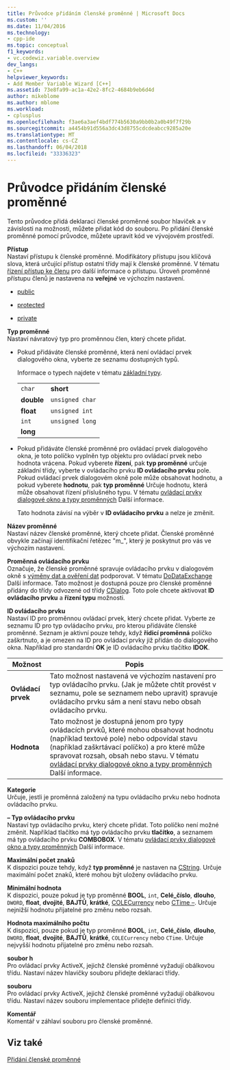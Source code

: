 ```yaml
---
title: Průvodce přidáním členské proměnné | Microsoft Docs
ms.custom: ''
ms.date: 11/04/2016
ms.technology:
- cpp-ide
ms.topic: conceptual
f1_keywords:
- vc.codewiz.variable.overview
dev_langs:
- C++
helpviewer_keywords:
- Add Member Variable Wizard [C++]
ms.assetid: 73e8fa99-ac1a-42e2-8fc2-4684b9eb6d4d
author: mikeblome
ms.author: mblome
ms.workload:
- cplusplus
ms.openlocfilehash: f3ae6a3aef4bdf774b5630a9bb0b2a0b49f7f29b
ms.sourcegitcommit: a4454b91d556a3dc43d8755cdcdeabcc9285a20e
ms.translationtype: MT
ms.contentlocale: cs-CZ
ms.lasthandoff: 06/04/2018
ms.locfileid: "33336323"
---
```

# <a name="add-member-variable-wizard"></a>Průvodce přidáním členské proměnné
Tento průvodce přidá deklaraci členské proměnné soubor hlaviček a v závislosti na možnosti, můžete přidat kód do souboru. Po přidání členské proměnné pomocí průvodce, můžete upravit kód ve vývojovém prostředí.  
  
 **Přístup**  
 Nastaví přístupu k členské proměnné. Modifikátory přístupu jsou klíčová slova, která určující přístup ostatní třídy mají k členské proměnné. V tématu [řízení přístup ke členu](../cpp/member-access-control-cpp.md) pro další informace o přístupu. Úroveň proměnné přístupu členů je nastavena na **veřejné** ve výchozím nastavení.  
  
-   [public](../cpp/public-cpp.md)  
  
-   [protected](../cpp/protected-cpp.md)  
  
-   [private](../cpp/private-cpp.md)  
  
 **Typ proměnné**  
 Nastaví návratový typ pro proměnnou člen, který chcete přidat.  
  
-   Pokud přidáváte členské proměnné, která není ovládací prvek dialogového okna, vyberte ze seznamu dostupných typů.  
  
     Informace o typech najdete v tématu [základní typy](../cpp/fundamental-types-cpp.md).  
  
    |||  
    |-|-|  
    |`char`|**short**|  
    |**double**|`unsigned char`|  
    |**float**|`unsigned int`|  
    |`int`|`unsigned long`|  
    |**long**||  
  
-   Pokud přidáváte členské proměnné pro ovládací prvek dialogového okna, je toto políčko vyplněn typ objektu pro ovládací prvek nebo hodnota vrácena. Pokud vyberete **řízení**, pak **typ proměnné** určuje základní třídy, vyberte v ovládacího prvku **ID ovládacího prvku** pole. Pokud ovládací prvek dialogovém okně pole může obsahovat hodnotu, a pokud vyberete **hodnotu**, pak **typ proměnné** Určuje hodnotu, která může obsahovat řízení příslušného typu. V tématu [ovládací prvky dialogové okno a typy proměnných](../ide/dialog-box-controls-and-variable-types.md) Další informace.  
  
     Tato hodnota závisí na výběr v **ID ovládacího prvku** a nelze je změnit.  
  
 **Název proměnné**  
 Nastaví název členské proměnné, který chcete přidat. Členské proměnné obvykle začínají identifikační řetězec "m_", který je poskytnut pro vás ve výchozím nastavení.  
  
 **Proměnná ovládacího prvku**  
 Označuje, že členské proměnné spravuje ovládacího prvku v dialogovém okně s [výměny dat a ověření dat](../mfc/dialog-data-exchange-and-validation.md) podporovat. V tématu [DoDataExchange](../mfc/reference/cwnd-class.md#dodataexchange) Další informace. Tato možnost je dostupná pouze pro členské proměnné přidány do třídy odvozené od třídy [CDialog](../mfc/reference/cdialog-class.md). Toto pole chcete aktivovat **ID ovládacího prvku** a **řízení typu** možnosti.  
  
 **ID ovládacího prvku**  
 Nastaví ID pro proměnnou ovládací prvek, který chcete přidat. Vyberte ze seznamu ID pro typ ovládacího prvku, pro kterou přidáváte členské proměnné. Seznam je aktivní pouze tehdy, když **řídicí proměnná** políčko zaškrtnuto, a je omezen na ID pro ovládací prvky již přidán do dialogového okna. Například pro standardní **OK** je ID ovládacího prvku tlačítko **IDOK**.  
  
|Možnost|Popis|  
|------------|-----------------|  
|**Ovládací prvek**|Tato možnost nastavená ve výchozím nastavení pro typ ovládacího prvku. (Jak je můžete chtít provést v seznamu, pole se seznamem nebo upravit) spravuje ovládacího prvku sám a není stavu nebo obsah ovládacího prvku.|  
|**Hodnota**|Tato možnost je dostupná jenom pro typy ovládacích prvků, které mohou obsahovat hodnotu (například textové pole) nebo odpovídal stavu (například zaškrtávací políčko) a pro které může spravovat rozsah, obsah nebo stavu. V tématu [ovládací prvky dialogové okno a typy proměnných](../ide/dialog-box-controls-and-variable-types.md) Další informace.|  
  
 **Kategorie**  
 Určuje, jestli je proměnná založený na typu ovládacího prvku nebo hodnota ovládacího prvku.  
  
 **– Typ ovládacího prvku**  
 Nastaví typ ovládacího prvku, který chcete přidat. Toto políčko není možné změnit. Například tlačítko má typ ovládacího prvku **tlačítko**, a seznamem má typ ovládacího prvku **COMBOBOX**. V tématu [ovládací prvky dialogové okno a typy proměnných](../ide/dialog-box-controls-and-variable-types.md) Další informace.  
  
 **Maximální počet znaků**  
 K dispozici pouze tehdy, když **typ proměnné** je nastaven na [CString](../atl-mfc-shared/reference/cstringt-class.md). Určuje maximální počet znaků, které mohou být uloženy ovládacího prvku.  
  
 **Minimální hodnota**  
 K dispozici, pouze pokud je typ proměnné **BOOL**, `int`, **Celé_číslo**, **dlouho**, `DWORD`, **float**, **dvojité**, **BAJTŮ**, **krátké**, [COLECurrency](../mfc/reference/colecurrency-class.md) nebo [CTime –](../atl-mfc-shared/reference/ctime-class.md). Určuje nejnižší hodnotu přijatelné pro změnu nebo rozsah.  
  
 **Hodnota maximálního počtu**  
 K dispozici, pouze pokud je typ proměnné **BOOL**, `int`, **Celé_číslo**, **dlouho**, `DWORD`, **float**, **dvojité**, **BAJTŮ**, **krátké**, `COLECurrency` nebo `CTime`. Určuje nejvyšší hodnotu přijatelné pro změnu nebo rozsah.  
  
 **soubor h**  
 Pro ovládací prvky ActiveX, jejichž členské proměnné vyžadují obálkovou třídu. Nastaví název hlavičky souboru přidejte deklaraci třídy.  
  
 **souboru**  
 Pro ovládací prvky ActiveX, jejichž členské proměnné vyžadují obálkovou třídu. Nastaví název souboru implementace přidejte definici třídy.  
  
 **Komentář**  
 Komentář v záhlaví souboru pro členské proměnné.  
  
## <a name="see-also"></a>Viz také  
 [Přidání členské proměnné](../ide/adding-a-member-variable-visual-cpp.md)